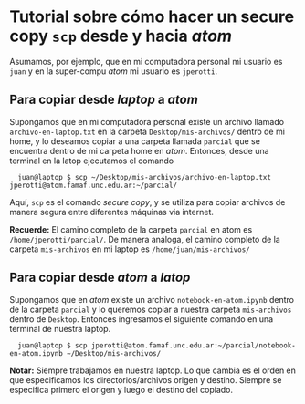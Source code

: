 # Tutorial sobre cómo hacer un secure copy `scp` desde y hacia *atom*

Asumamos, por ejemplo, que en mi computadora personal mi usuario es `juan` y en la super-compu *atom* mi usuario es `jperotti`. 

## Para copiar desde *laptop* a *atom*

Supongamos que en mi computadora personal existe un archivo llamado `archivo-en-laptop.txt` en la carpeta `Desktop/mis-archivos/` dentro de mi home, y lo deseamos copiar a una carpeta llamada `parcial` que se encuentra dentro de mi carpeta home en *atom*. Entonces, desde una terminal en la latop ejecutamos el comando

      juan@laptop $ scp ~/Desktop/mis-archivos/archivo-en-laptop.txt jperotti@atom.famaf.unc.edu.ar:~/parcial/
      
Aquí, `scp` es el comando *secure copy*, y se utiliza para copiar archivos de manera segura entre diferentes máquinas via internet.
      
**Recuerde:** El camino completo de la carpeta `parcial` en atom es `/home/jperotti/parcial/`. De manera análoga, el camino completo de la carpeta `mis-archivos` en mi laptop es `/home/juan/mis-archivos/`

## Para copiar desde *atom* a *latop*

Supongamos que en *atom* existe un archivo `notebook-en-atom.ipynb` dentro de la carpeta `parcial` y lo queremos copiar a nuestra carpeta `mis-archivos` dentro de `Desktop`. Entonces ingresamos el siguiente comando en una terminal de nuestra laptop.

      juan@laptop $ scp jperotti@atom.famaf.unc.edu.ar:~/parcial/notebook-en-atom.ipynb ~/Desktop/mis-archivos/

**Notar:** Siempre trabajamos en nuestra laptop. Lo que cambia es el orden en que especificamos los directorios/archivos origen y destino. Siempre se especifica primero el origen y luego el destino del copiado.
